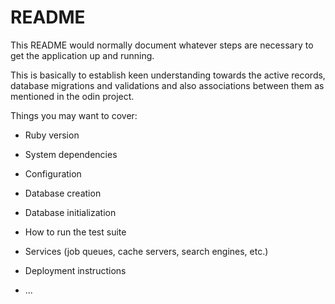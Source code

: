 # README

This README would normally document whatever steps are necessary to get the
application up and running.

This is basically to establish keen understanding towards the active records, database migrations and validations and also associations between them as mentioned in the odin project. 

Things you may want to cover:

* Ruby version

* System dependencies

* Configuration

* Database creation

* Database initialization

* How to run the test suite

* Services (job queues, cache servers, search engines, etc.)

* Deployment instructions

* ...
